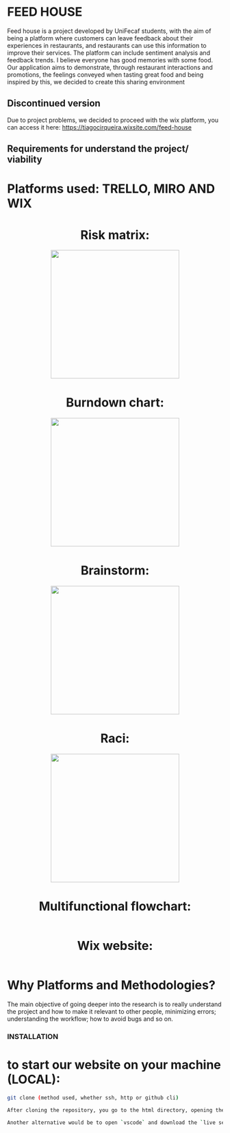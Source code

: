 # FEED HOUSE 
Feed house is a project developed by UniFecaf students, with the aim of being a platform where customers can leave feedback about their experiences in restaurants, and restaurants can use this information to improve their services. The platform can include sentiment analysis and feedback trends.
I believe everyone has good memories with some food. Our application aims to demonstrate, through restaurant interactions and promotions, the feelings conveyed when tasting great food and being inspired by this, we decided to create this sharing environment



## Discontinued version
Due to project problems, we decided to proceed with the wix platform, you can access it here: https://tiagocirqueira.wixsite.com/feed-house




## Requirements for understand the project/ viability
# Platforms used: TRELLO, MIRO AND WIX


<div align="center">
  
  # Risk matrix: 
  <img src= "https://github.com/AndRonald/restaurant-feedback/assets/134448744/cf7b5ab9-72b5-47d8-901a-d16bf942d7f4" width="300px"/> <br>
  
  # Burndown chart:
  <img src = "https://github.com/AndRonald/restaurant-feedback/assets/134448744/7aa2867b-c4c4-4765-a49d-452ca54ce2e6" width="300px"/> <br>
  
  # Brainstorm:
  <img src="https://github.com/AndRonald/restaurant-feedback/assets/134448744/45c94b16-ef7e-4c4f-9bba-d3c33ea72fa1"  width="300px" /> <br>
  
  # Raci:
  <img src="https://github.com/AndRonald/restaurant-feedback/assets/134448744/4ea72088-b2db-4fb4-846e-ca2766741ffc" width="300px"/>
  
  # Multifunctional flowchart:
  <img scr= "https://github.com/AndRonald/restaurant-feedback/assets/134448744/79c5a664-8900-48e3-a12d-a8594baf6f06" widht="300px" /> <br>
  
  # Wix website:
  
  <img scr="https://github.com/AndRonald/restaurant-feedback/assets/134448744/62973f7c-af71-41da-94a2-1e1dc226afdb" widht="400px"/> <br>
  <img scr="https://github.com/AndRonald/restaurant-feedback/assets/134448744/3ac706ac-e701-4cca-a53f-e0f47130af3c" widht="400px"/> <br>
  <img scr="https://github.com/AndRonald/restaurant-feedback/assets/134448744/b08e96aa-ca29-48c5-9291-7f5b4f12bb52" widht="400px"/> <br>
  <img scr="https://github.com/AndRonald/restaurant-feedback/assets/134448744/115ed90e-480d-4d99-ab0b-2bb26fe404a9" widht="400px"/> <br>
  <img scr="https://github.com/AndRonald/restaurant-feedback/assets/134448744/29c7cb5f-953b-48a6-aa6d-ad45a8b65203" widht="400px"/> <br>
  <img scr="https://github.com/AndRonald/restaurant-feedback/assets/134448744/56ca1506-ef89-48f4-8d27-8a6d6522e8b0" widht="400px"/> <br>
  <img scr="https://github.com/AndRonald/restaurant-feedback/assets/134448744/8e330d60-34d3-481f-bc72-a747ee6ec0ad" widht="400px"/> <br>
  <img scr="https://github.com/AndRonald/restaurant-feedback/assets/134448744/fbe1d22c-4482-41fd-a74a-d4765c07c282" widht="400px"/> <br>
  <img scr="https://github.com/AndRonald/restaurant-feedback/assets/134448744/6a8e3575-cc37-4291-b127-fbf6ae581c10" widht="400px"/> 
</div>

# Why Platforms and Methodologies?
The main objective of going deeper into the research is to really understand the project and how to make it relevant to other people, minimizing errors; understanding the workflow; how to avoid bugs and so on.


### INSTALLATION

# to start our website on your machine (LOCAL):

```bash
git clone (method used, whether ssh, http or github cli)

After cloning the repository, you go to the html directory, opening the index.html file with any desired browser.

Another alternative would be to open `vscode` and download the `live server` extension.
```

